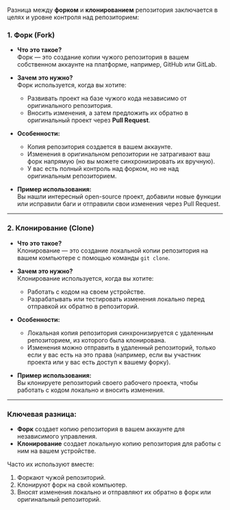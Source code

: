 Разница между **форком** и **клонированием** репозитория заключается в целях и уровне контроля над репозиторием:

### 1. **Форк (Fork)**

- **Что это такое?**  
    Форк — это создание копии чужого репозитория в вашем собственном аккаунте на платформе, например, GitHub или GitLab.
    
- **Зачем это нужно?**  
    Форк используется, когда вы хотите:
    
    - Развивать проект на базе чужого кода независимо от оригинального репозитория.
    - Вносить изменения, а затем предложить их обратно в оригинальный проект через **Pull Request**.
- **Особенности:**
    
    - Копия репозитория создается в вашем аккаунте.
    - Изменения в оригинальном репозитории не затрагивают ваш форк напрямую (но вы можете синхронизировать их вручную).
    - У вас есть полный контроль над форком, но не над оригинальным репозиторием.
- **Пример использования:**  
    Вы нашли интересный open-source проект, добавили новые функции или исправили баги и отправили свои изменения через Pull Request.
    

---

### 2. **Клонирование (Clone)**

- **Что это такое?**  
    Клонирование — это создание локальной копии репозитория на вашем компьютере с помощью команды `git clone`.
    
- **Зачем это нужно?**  
    Клонирование используется, когда вы хотите:
    
    - Работать с кодом на своем устройстве.
    - Разрабатывать или тестировать изменения локально перед отправкой их обратно в репозиторий.
- **Особенности:**
    
    - Локальная копия репозитория синхронизируется с удаленным репозиторием, из которого была клонирована.
    - Изменения можно отправить в удаленный репозиторий, только если у вас есть на это права (например, если вы участник проекта или у вас есть доступ к вашему форку).
- **Пример использования:**  
    Вы клонируете репозиторий своего рабочего проекта, чтобы работать с кодом локально и вносить изменения.
    

---

### Ключевая разница:

- **Форк** создает копию репозитория в вашем аккаунте для независимого управления.
- **Клонирование** создает локальную копию репозитория для работы с ним на вашем устройстве.

Часто их используют вместе:

1. Форкают чужой репозиторий.
2. Клонируют форк на свой компьютер.
3. Вносят изменения локально и отправляют их обратно в форк или оригинальный репозиторий.